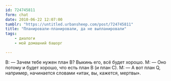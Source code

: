 ```yaml
---
id: 724745811
form: chat
date: 2010-06-22 12:07:00
tumblr: "https://untitled.urbansheep.com/post/724745811"
title: "Планировали-планировали, да не выпланировали"
tags:
    - диалоги
    - мой домашний башорг

---
```


В: — Зачем тебе нужен план B? Выкинь его, всё будет хорошо.
М: — Оно потому и будет хорошо, что есть план B (и план C).
М: — А вот план Q, например, начинается словами «итак, вы, кажется, мертвы».

